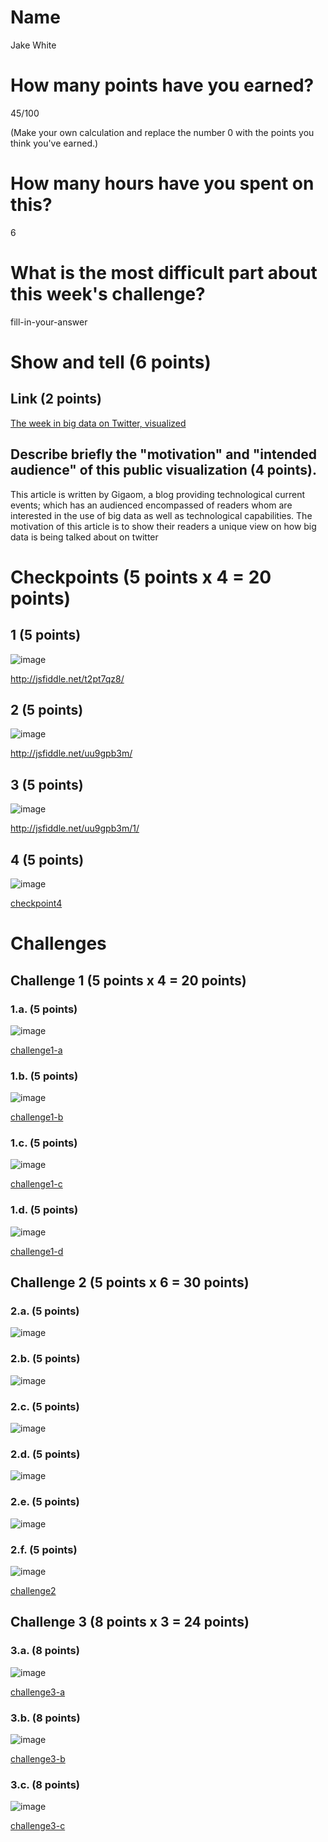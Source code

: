 # Name

Jake White

# How many points have you earned?

45/100

(Make your own calculation and replace the number 0 with the points you think you've earned.)

# How many hours have you spent on this?

6

# What is the most difficult part about this week's challenge?

fill-in-your-answer

# Show and tell (6 points)

## Link (2 points)

[The week in big data on Twitter, visualized](https://gigaom.com/2013/07/19/the-week-in-big-data-on-twitter-visualized/)

## Describe briefly the "motivation" and "intended audience" of this public visualization (4 points).

This article is written by Gigaom, a blog providing technological current events; which has an audienced encompassed of readers whom are interested in the use of big data as well as technological capabilities.
The motivation of this article is to show their readers a unique view on how big data is being talked about on twitter

# Checkpoints (5 points x 4 = 20 points)

## 1 (5 points)

![image](http://i.imgur.com/hFIEeGv.png)

http://jsfiddle.net/t2pt7qz8/

## 2 (5 points)

![image](http://i.imgur.com/4ID6zeX.png)

http://jsfiddle.net/uu9gpb3m/

## 3 (5 points)

![image](http://i.imgur.com/Jfon9rB.png)

http://jsfiddle.net/uu9gpb3m/1/

## 4 (5 points)

![image](image.png?raw=true)

[checkpoint4](checkpoint4.html)

# Challenges

## Challenge 1 (5 points x 4 = 20 points)

### 1.a. (5 points)

![image](image.png?raw=true)

[challenge1-a](challenge1-a.html)

### 1.b. (5 points)

![image](image.png?raw=true)

[challenge1-b](checkpoint1-b.html)

### 1.c. (5 points)

![image](image.png?raw=true)

[challenge1-c](checkpoint1-c.html)

### 1.d. (5 points)

![image](image.png?raw=true)

[challenge1-d](checkpoint1-d.html)

## Challenge 2 (5 points x 6 = 30 points)

### 2.a. (5 points)

![image](image.png?raw=true)

### 2.b. (5 points)

![image](image.png?raw=true)

### 2.c. (5 points)

![image](image.png?raw=true)

### 2.d. (5 points)

![image](image.png?raw=true)

### 2.e. (5 points)

![image](image.png?raw=true)

### 2.f. (5 points)

![image](image.png?raw=true)

[challenge2](checkpoint2.html)

## Challenge 3 (8 points x 3 = 24 points)

### 3.a. (8 points)

![image](image.png?raw=true)

[challenge3-a](checkpoint3-a.html)

### 3.b. (8 points)

![image](image.png?raw=true)

[challenge3-b](checkpoint3-b.html)

### 3.c. (8 points)

![image](image.png?raw=true)

[challenge3-c](checkpoint3-c.html)
